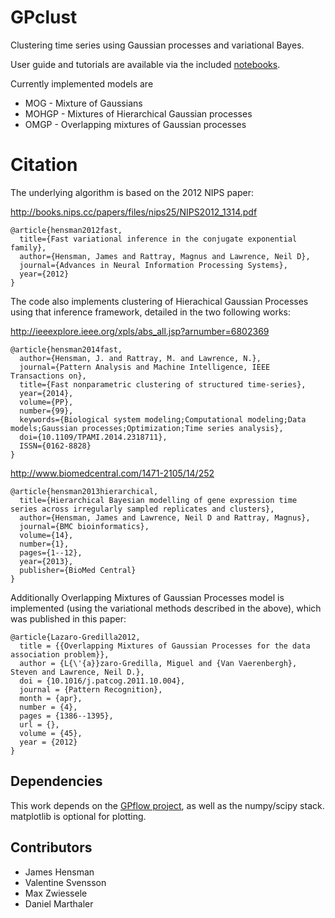 GPclust
=====

Clustering time series using Gaussian processes and variational Bayes. 

User guide and tutorials are available via the included [notebooks](https://github.com/mathDR/GPclust/tree/gpflowbase/notebooks/index.ipynb). 

Currently implemented models are

* MOG - Mixture of Gaussians
* MOHGP - Mixtures of Hierarchical Gaussian processes
* OMGP - Overlapping mixtures of Gaussian processes

Citation
========

The underlying algorithm is based on the 2012 NIPS paper:


http://books.nips.cc/papers/files/nips25/NIPS2012_1314.pdf
```TeX
@article{hensman2012fast,
  title={Fast variational inference in the conjugate exponential family},
  author={Hensman, James and Rattray, Magnus and Lawrence, Neil D},
  journal={Advances in Neural Information Processing Systems},
  year={2012}
}
```

The code also implements clustering of Hierachical Gaussian Processes using that inference framework, detailed in the two following works:

http://ieeexplore.ieee.org/xpls/abs_all.jsp?arnumber=6802369
```TeX
@article{hensman2014fast,
  author={Hensman, J. and Rattray, M. and Lawrence, N.},
  journal={Pattern Analysis and Machine Intelligence, IEEE Transactions on},
  title={Fast nonparametric clustering of structured time-series},
  year={2014},
  volume={PP},
  number={99},
  keywords={Biological system modeling;Computational modeling;Data models;Gaussian processes;Optimization;Time series analysis},
  doi={10.1109/TPAMI.2014.2318711},
  ISSN={0162-8828}
}
```

http://www.biomedcentral.com/1471-2105/14/252
```TeX
@article{hensman2013hierarchical,
  title={Hierarchical Bayesian modelling of gene expression time series across irregularly sampled replicates and clusters},
  author={Hensman, James and Lawrence, Neil D and Rattray, Magnus},
  journal={BMC bioinformatics},
  volume={14},
  number={1},
  pages={1--12},
  year={2013},
  publisher={BioMed Central}
}
```


Additionally Overlapping Mixtures of Gaussian Processes model is implemented (using the variational methods described in the above), which was published in this paper:

```TeX
@article{Lazaro-Gredilla2012,
  title = {{Overlapping Mixtures of Gaussian Processes for the data association problem}},
  author = {L{\'{a}}zaro-Gredilla, Miguel and {Van Vaerenbergh}, Steven and Lawrence, Neil D.},
  doi = {10.1016/j.patcog.2011.10.004},
  journal = {Pattern Recognition},
  month = {apr},
  number = {4},
  pages = {1386--1395},
  url = {},
  volume = {45},
  year = {2012}
}
```



Dependencies
------------

This work depends on the [GPflow project](https://github.com/GPflow), as well as the 
numpy/scipy stack. matplotlib is optional for plotting. 


Contributors
------------

- James Hensman
- Valentine Svensson
- Max Zwiessele
- Daniel Marthaler
